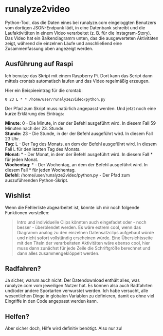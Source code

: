 # runalyze2video

Python-Tool, das die Daten eines bei runalyze.com eingeloggten Benutzers vom dortigen JSON-Endpunk lädt, in eine Datenbank schreibt und die Laufaktivitäten in einem Video verarbeitet (z. B. für die Instagram-Story). Das Video hat ein Balkendiagramm unten, das die ausgewerteten Aktivitäten zeigt, während die einzelnen Läufe und anschließend eine Zusammenfassung oben angezeigt werden.

## Ausführung auf Raspi

Ich benutze das Skript mit einem Raspberry Pi. Dort kann das Script dann mittels crontab automatisch laufen und das Video regelmäßig erzeugen.

Hier ein Beispieeintrag für die crontab:

`0 23 L * * /home/user/runalyze2video/python.py`

Der Pfad zum Skript muss natürlich angepasst werden. Und jetzt noch eine kurze Erklärung des Eintrags:

**Minute:** 0 - Die Minute, in der der Befehl ausgeführt wird. In diesem Fall 59 Minuten nach der 23. Stunde.<br/>
**Stunde:** 23 - Die Stunde, in der der Befehl ausgeführt wird. In diesem Fall 23 Uhr.<br/>
**Tag:** L - Der Tag des Monats, an dem der Befehl ausgeführt wird. In diesem Fall L für den letzten Tag des Monats.<br/>
**Monat:** * - Der Monat, in dem der Befehl ausgeführt wird. In diesem Fall * für jeden Monat.<br/>
**Wochentag:** * - Der Wochentag, an dem der Befehl ausgeführt wird. In diesem Fall * für jeden Wochentag.<br/>
**Befehl:** /home/user/runalyze2video/python.py - Der Pfad zum auszuführenden Python-Skript.

## Wishlist

Wenn die Fehlerliste abgearbeitet ist, könnte ich mir noch folgende Funktionen vorstellen:

> Intro und individuelle Clips könnten auch eingefadet oder - noch besser - überblendet werden.
> Es wäre extrem cool, wenn das Diagramm analog zu den einzelnen Datensatzclips aufgebaut würde und nicht sofort vollständig erscheinen würde.
> Eine Übersichtsseite mit den Titeln der verarbeiteten Aktivitäten wäre ebenso cool, hier muss dann zunächst für jede Zeile die Schriftgröße berechnet und dann alles zusammengeklöppelt werden.

## Radfahren?

Ja sicher, warum auch nicht. Der Datendownload enthält alles, was runalyze.com vom jeweiligen Nutzer hat. Es können also auch Radfahrten und/oder andere Sportarten verwurstet werden. Ich habe versucht, alle wesentlichen Dinge in globalen Variablen zu definieren, damit es ohne viel Eingriffe in den Code angepasst werden kann.

## Helfen?

Aber sicher doch, Hilfe wird definitiv benötigt. Also nur zu!  
